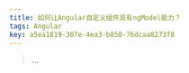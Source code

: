 ```yaml
---
title: 如何让Angular自定义组件具有ngModel能力？
tags: Angular
key: a5ea1819-307e-4ea3-b850-76dcaa8273f8
---
```


> ...

<!--more-->
